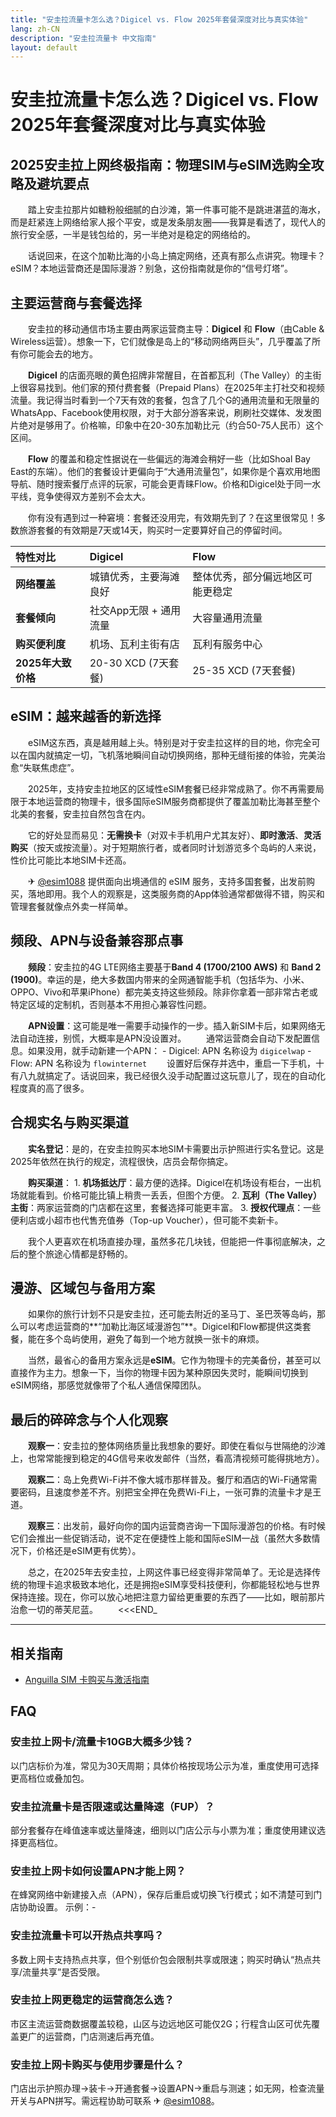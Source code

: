 ```yaml
---
title: "安圭拉流量卡怎么选？Digicel vs. Flow 2025年套餐深度对比与真实体验"
lang: zh-CN
description: "安圭拉流量卡 中文指南"
layout: default
---
```

# 安圭拉流量卡怎么选？Digicel vs. Flow 2025年套餐深度对比与真实体验

## 2025安圭拉上网终极指南：物理SIM与eSIM选购全攻略及避坑要点

　　踏上安圭拉那片如糖粉般细腻的白沙滩，第一件事可能不是跳进湛蓝的海水，而是赶紧连上网络给家人报个平安，或是发条朋友圈——我算是看透了，现代人的旅行安全感，一半是钱包给的，另一半绝对是稳定的网络给的。

　　话说回来，在这个加勒比海的小岛上搞定网络，还真有那么点讲究。物理卡？eSIM？本地运营商还是国际漫游？别急，这份指南就是你的“信号灯塔”。

## 主要运营商与套餐选择

　　安圭拉的移动通信市场主要由两家运营商主导：**Digicel** 和 **Flow**（由Cable & Wireless运营）。想象一下，它们就像是岛上的“移动网络两巨头”，几乎覆盖了所有你可能会去的地方。

　　**Digicel** 的店面亮眼的黄色招牌非常醒目，在首都瓦利（The Valley）的主街上很容易找到。他们家的预付费套餐（Prepaid Plans）在2025年主打社交和视频流量。我记得当时看到一个7天有效的套餐，包含了几个G的通用流量和无限量的WhatsApp、Facebook使用权限，对于大部分游客来说，刷刷社交媒体、发发图片绝对是够用了。价格嘛，印象中在20-30东加勒比元（约合50-75人民币）这个区间。

　　**Flow** 的覆盖和稳定性据说在一些偏远的海滩会稍好一些（比如Shoal Bay East的东端）。他们的套餐设计更偏向于“大通用流量包”，如果你是个喜欢用地图导航、随时搜索餐厅点评的玩家，可能会更青睐Flow。价格和Digicel处于同一水平线，竞争使得双方差别不会太大。

　　你有没有遇到过一种窘境：套餐还没用完，有效期先到了？在这里很常见！多数旅游套餐的有效期是7天或14天，购买时一定要算好自己的停留时间。

| 特性对比 | Digicel | Flow |
| :--- | :--- | :--- |
| **网络覆盖** | 城镇优秀，主要海滩良好 | 整体优秀，部分偏远地区可能更稳定 |
| **套餐倾向** | 社交App无限 + 通用流量 | 大容量通用流量 |
| **购买便利度** | 机场、瓦利主街有店 | 瓦利有服务中心 |
| **2025年大致价格** | 20-30 XCD (7天套餐) | 25-35 XCD (7天套餐) |

## eSIM：越来越香的新选择

　　eSIM这东西，真是越用越上头。特别是对于安圭拉这样的目的地，你完全可以在国内就搞定一切，飞机落地瞬间自动切换网络，那种无缝衔接的体验，完美治愈“失联焦虑症”。

　　2025年，支持安圭拉地区的区域性eSIM套餐已经非常成熟了。你不再需要局限于本地运营商的物理卡，很多国际eSIM服务商都提供了覆盖加勒比海甚至整个北美的套餐，安圭拉自然包含在内。

　　它的好处显而易见：**无需换卡**（对双卡手机用户尤其友好）、**即时激活**、**灵活购买**（按天或按流量）。对于短期旅行者，或者同时计划游览多个岛屿的人来说，性价比可能比本地SIM卡还高。

　　✈ [@esim1088](https://t.me/s/esim1088) 提供面向出境通信的 eSIM 服务，支持多国套餐，出发前购买，落地即用。我个人的观察是，这类服务商的App体验通常都做得不错，购买和管理套餐就像点外卖一样简单。

## 频段、APN与设备兼容那点事

　　**频段**：安圭拉的4G LTE网络主要基于**Band 4 (1700/2100 AWS)** 和 **Band 2 (1900)**。幸运的是，绝大多数国内带来的全网通智能手机（包括华为、小米、OPPO、Vivo和苹果iPhone）都完美支持这些频段。除非你拿着一部非常古老或特定区域的定制机，否则基本不用担心兼容性问题。

　　**APN设置**：这可能是唯一需要手动操作的一步。插入新SIM卡后，如果网络无法自动连接，别慌，大概率是APN没设置对。
　　通常运营商会自动下发配置信息。如果没用，就手动新建一个APN：
    - Digicel: APN 名称设为 `digicelwap`
    - Flow: APN 名称设为 `flowinternet`
　　设置好后保存并选中，重启一下手机，十有八九就搞定了。话说回来，我已经很久没手动配置过这玩意儿了，现在的自动化程度真的高了很多。

## 合规实名与购买渠道

　　**实名登记**：是的，在安圭拉购买本地SIM卡需要出示护照进行实名登记。这是2025年依然在执行的规定，流程很快，店员会帮你搞定。

　　**购买渠道**：
    1.  **机场抵达厅**：最方便的选择。Digicel在机场设有柜台，一出机场就能看到。价格可能比镇上稍贵一丢丢，但图个方便。
    2.  **瓦利（The Valley）主街**：两家运营商的门店都在这里，套餐选择可能更丰富。
    3.  **授权代理点**：一些便利店或小超市也代售充值券（Top-up Voucher），但可能不卖新卡。

　　我个人更喜欢在机场直接办理，虽然多花几块钱，但能把一件事彻底解决，之后的整个旅途心情都是舒畅的。

## 漫游、区域包与备用方案

　　如果你的旅行计划不只是安圭拉，还可能去附近的圣马丁、圣巴茨等岛屿，那么可以考虑运营商的**“加勒比海区域漫游包”**。Digicel和Flow都提供这类套餐，能在多个岛屿使用，避免了每到一个地方就换一张卡的麻烦。

　　当然，最省心的备用方案永远是**eSIM**。它作为物理卡的完美备份，甚至可以直接作为主力。想象一下，当你的物理卡因为某种原因失灵时，能瞬间切换到eSIM网络，那感觉就像带了个私人通信保障团队。

## 最后的碎碎念与个人化观察

　　**观察一**：安圭拉的整体网络质量比我想象的要好。即使在看似与世隔绝的沙滩上，也常常能搜到稳定的4G信号来收发邮件（当然，看高清视频可能得挑地方）。

　　**观察二**：岛上免费Wi-Fi并不像大城市那样普及。餐厅和酒店的Wi-Fi通常需要密码，且速度参差不齐。别把宝全押在免费Wi-Fi上，一张可靠的流量卡才是王道。

　　**观察三**：出发前，最好向你的国内运营商咨询一下国际漫游包的价格。有时候它们会推出一些促销活动，说不定在便捷性上能和国际eSIM一战（虽然大多数情况下，价格还是eSIM更有优势）。

　　总之，在2025年去安圭拉，上网这件事已经变得非常简单了。无论是选择传统的物理卡追求极致本地化，还是拥抱eSIM享受科技便利，你都能轻松地与世界保持连接。现在，你可以放心地把注意力留给更重要的东西了——比如，眼前那片治愈一切的蒂芙尼蓝。
　　<<<END_

<!-- crosslink -->
---

## 相关指南

- [Anguilla SIM 卡购买与激活指南](https://faciylike.github.io/anguilla-sim-guides)

<!-- BEGIN_ANGUILLA_FAQ -->
## FAQ

### 安圭拉上网卡/流量卡10GB大概多少钱？
以门店标价为准，常见为30天周期；具体价格按现场公示为准，重度使用可选择更高档位或叠加包。

### 安圭拉流量卡是否限速或达量降速（FUP）？
部分套餐存在峰值速率或达量降速，细则以门店公示与小票为准；重度使用建议选择更高档位。

### 安圭拉上网卡如何设置APN才能上网？
在蜂窝网络中新建接入点（APN），保存后重启或切换飞行模式；如不清楚可到门店协助设置。 示例：-

### 安圭拉流量卡可以开热点共享吗？
多数上网卡支持热点共享，但个别低价包会限制共享或限速；购买时确认“热点共享/流量共享”是否受限。

### 安圭拉上网更稳定的运营商怎么选？
市区主流运营商数据覆盖较稳，山区与边远地区可能仅2G；行程含山区可优先覆盖更广的运营商，门店测速后再充值。

### 安圭拉上网卡购买与使用步骤是什么？
门店出示护照办理→装卡→开通套餐→设置APN→重启与测速；如无网，检查流量开关与APN拼写。需远程协助可联系 ✈ [@esim1088](https://t.me/s/esim1088)。

<script type="application/ld+json">
{"@context": "https://schema.org", "@type": "FAQPage", "mainEntity": [{"@type": "Question", "name": "安圭拉上网卡/流量卡10GB大概多少钱？", "acceptedAnswer": {"@type": "Answer", "text": "以门店标价为准，常见为30天周期；具体价格按现场公示为准，重度使用可选择更高档位或叠加包。"}}, {"@type": "Question", "name": "安圭拉流量卡是否限速或达量降速（FUP）？", "acceptedAnswer": {"@type": "Answer", "text": "部分套餐存在峰值速率或达量降速，细则以门店公示与小票为准；重度使用建议选择更高档位。"}}, {"@type": "Question", "name": "安圭拉上网卡如何设置APN才能上网？", "acceptedAnswer": {"@type": "Answer", "text": "在蜂窝网络中新建接入点（APN），保存后重启或切换飞行模式；如不清楚可到门店协助设置。 示例：-"}}, {"@type": "Question", "name": "安圭拉流量卡可以开热点共享吗？", "acceptedAnswer": {"@type": "Answer", "text": "多数上网卡支持热点共享，但个别低价包会限制共享或限速；购买时确认“热点共享/流量共享”是否受限。"}}, {"@type": "Question", "name": "安圭拉上网更稳定的运营商怎么选？", "acceptedAnswer": {"@type": "Answer", "text": "市区主流运营商数据覆盖较稳，山区与边远地区可能仅2G；行程含山区可优先覆盖更广的运营商，门店测速后再充值。"}}, {"@type": "Question", "name": "安圭拉上网卡购买与使用步骤是什么？", "acceptedAnswer": {"@type": "Answer", "text": "门店出示护照办理→装卡→开通套餐→设置APN→重启与测速；如无网，检查流量开关与APN拼写。需远程协助可联系 ✈ @esim1088。"}}]}
</script>
<!-- END_ANGUILLA_FAQ -->
